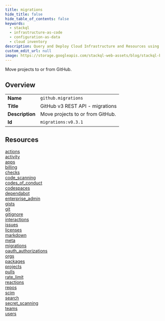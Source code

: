 ```yaml
---
title: migrations
hide_title: false
hide_table_of_contents: false
keywords:
  - stackql
  - infrastructure-as-code
  - configuration-as-data
  - cloud inventory
description: Query and Deploy Cloud Infrastructure and Resources using SQL
custom_edit_url: null
image: https://storage.googleapis.com/stackql-web-assets/blog/stackql-blog-post-featured-image.png
---
```

Move projects to or from GitHub.  
    

## Overview
<table><tbody>
<tr><td><b>Name</b></td><td><code>github.migrations</code></td></tr>
<tr><td><b>Title</b></td><td>GitHub v3 REST API - migrations</td></tr>
<tr><td><b>Description</b></td><td>Move projects to or from GitHub.</td></tr>
<tr><td><b>Id</b></td><td><code>migrations:v0.3.1</code></td></tr>
</tbody></table>

## Resources
<div class="row">
<div class="providerDocColumn">
<a href="/docs/providers/github/migrations/actions/index.md">actions</a><br />
<a href="/docs/providers/github/migrations/activity/index.md">activity</a><br />
<a href="/docs/providers/github/migrations/apps/index.md">apps</a><br />
<a href="/docs/providers/github/migrations/billing/index.md">billing</a><br />
<a href="/docs/providers/github/migrations/checks/index.md">checks</a><br />
<a href="/docs/providers/github/migrations/code_scanning/index.md">code_scanning</a><br />
<a href="/docs/providers/github/migrations/codes_of_conduct/index.md">codes_of_conduct</a><br />
<a href="/docs/providers/github/migrations/codespaces/index.md">codespaces</a><br />
<a href="/docs/providers/github/migrations/dependabot/index.md">dependabot</a><br />
<a href="/docs/providers/github/migrations/enterprise_admin/index.md">enterprise_admin</a><br />
<a href="/docs/providers/github/migrations/gists/index.md">gists</a><br />
<a href="/docs/providers/github/migrations/git/index.md">git</a><br />
<a href="/docs/providers/github/migrations/gitignore/index.md">gitignore</a><br />
<a href="/docs/providers/github/migrations/interactions/index.md">interactions</a><br />
<a href="/docs/providers/github/migrations/issues/index.md">issues</a><br />
<a href="/docs/providers/github/migrations/licenses/index.md">licenses</a><br />
</div>
<div class="providerDocColumn">
<a href="/docs/providers/github/migrations/markdown/index.md">markdown</a><br />
<a href="/docs/providers/github/migrations/meta/index.md">meta</a><br />
<a href="/docs/providers/github/migrations/migrations/index.md">migrations</a><br />
<a href="/docs/providers/github/migrations/oauth_authorizations/index.md">oauth_authorizations</a><br />
<a href="/docs/providers/github/migrations/orgs/index.md">orgs</a><br />
<a href="/docs/providers/github/migrations/packages/index.md">packages</a><br />
<a href="/docs/providers/github/migrations/projects/index.md">projects</a><br />
<a href="/docs/providers/github/migrations/pulls/index.md">pulls</a><br />
<a href="/docs/providers/github/migrations/rate_limit/index.md">rate_limit</a><br />
<a href="/docs/providers/github/migrations/reactions/index.md">reactions</a><br />
<a href="/docs/providers/github/migrations/repos/index.md">repos</a><br />
<a href="/docs/providers/github/migrations/scim/index.md">scim</a><br />
<a href="/docs/providers/github/migrations/search/index.md">search</a><br />
<a href="/docs/providers/github/migrations/secret_scanning/index.md">secret_scanning</a><br />
<a href="/docs/providers/github/migrations/teams/index.md">teams</a><br />
<a href="/docs/providers/github/migrations/users/index.md">users</a><br />
</div>
</div>
